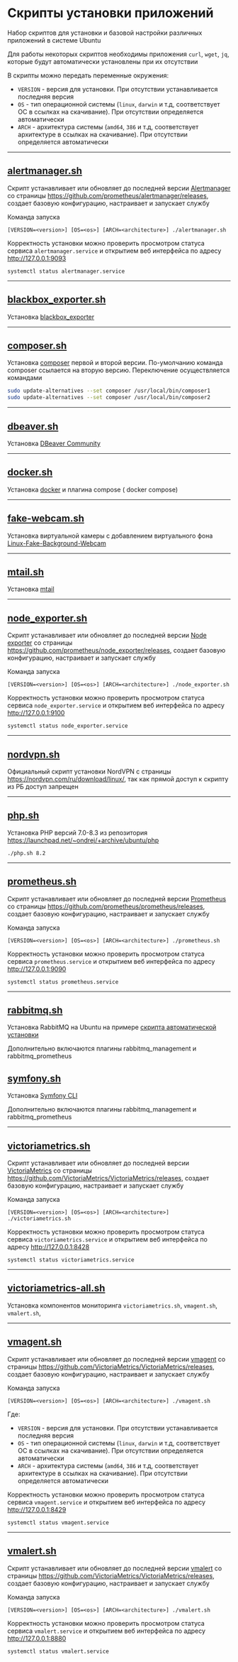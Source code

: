 # Скрипты установки приложений

Набор скриптов для установки и базовой настройки различных приложений в системе Ubuntu

Для работы некоторых скриптов необходимы приложения `curl`, `wget`, `jq`, которые будут автоматически установлены при их
отсутствии

В скрипты можно передать переменные окружения:

* `VERSION` - версия для установки. При отсутствии устанавливается последняя версия
* `OS` - тип операционной системы (`linux`, `darwin` и т.д, соответствует ОС в ссылках на скачивание). При отсутствии
  определяется автоматически
* `ARCH` - архитектура системы (`amd64`, `386`  и т.д, соответствует архитектуре в ссылках на скачивание). При
  отсутствии определяется автоматически

---

## [alertmanager.sh](alertmanager.sh)

Скрипт устанавливает или обновляет до последней
версии [Alertmanager](https://prometheus.io/docs/alerting/latest/alertmanager/) со
страницы https://github.com/prometheus/alertmanager/releases,
создает базовую конфигурацию, настраивает и запускает службу

Команда запуска

```shell
[VERSION=<version>] [OS=<os>] [ARCH=<architecture>] ./alertmanager.sh
```

Корректность установки можно проверить просмотром статуса сервиса `alertmanager.service` и открытием веб интерфейса по
адресу http://127.0.0.1:9093

```shell
systemctl status alertmanager.service
```

---

## [blackbox_exporter.sh](blackbox_exporter.sh)

Установка [blackbox_exporter](https://github.com/prometheus/blackbox_exporter)

---

## [composer.sh](composer.sh)

Установка [composer](https://getcomposer.org/) первой и второй версии. По-умолчанию команда composer ссылается на вторую
версию. Переключение осуществляется командами

```bash
sudo update-alternatives --set composer /usr/local/bin/composer1
sudo update-alternatives --set composer /usr/local/bin/composer2
```

---

## [dbeaver.sh](dbeaver.sh)

Установка [DBeaver Community](https://dbeaver.io/download/)

---

## [docker.sh](docker.sh)

Установка [docker](https://docs.docker.com/engine/install/ubuntu/#install-using-the-repository) и плагина compose (
docker compose)

---

## [fake-webcam.sh](fake-webcam.sh)

Установка виртуальной камеры c добавлением виртуального
фона [Linux-Fake-Background-Webcam](https://github.com/fangfufu/Linux-Fake-Background-Webcam)

---

## [mtail.sh](mtail.sh)

Установка [mtail](https://github.com/google/mtail)

---

## [node_exporter.sh](node_exporter.sh)

Скрипт устанавливает или обновляет до последней версии [Node exporter](https://github.com/prometheus/node_exporter) со
страницы https://github.com/prometheus/node_exporter/releases,
создает базовую конфигурацию, настраивает и запускает службу

Команда запуска

```shell
[VERSION=<version>] [OS=<os>] [ARCH=<architecture>] ./node_exporter.sh
```

Корректность установки можно проверить просмотром статуса сервиса `node_exporter.service` и открытием веб интерфейса по
адресу http://127.0.0.1:9100

```shell
systemctl status node_exporter.service
```

---

## [nordvpn.sh](nordvpn.sh)

Официальный скрипт установки NordVPN c страницы https://nordvpn.com/ru/download/linux/, так как прямой доступ к скрипту из
РБ доступ запрещен

---

## [php.sh](php.sh)

Установка PHP версий 7.0-8.3 из репозитория https://launchpad.net/~ondrej/+archive/ubuntu/php

```shell
./php.sh 8.2
```

---

## [prometheus.sh](prometheus.sh)

Скрипт устанавливает или обновляет до последней версии [Prometheus](https://prometheus.io/) со
страницы https://github.com/prometheus/prometheus/releases,
создает базовую конфигурацию, настраивает и запускает службу

Команда запуска

```shell
[VERSION=<version>] [OS=<os>] [ARCH=<architecture>] ./prometheus.sh
```

Корректность установки можно проверить просмотром статуса сервиса `prometheus.service` и открытием веб интерфейса по
адресу http://127.0.0.1:9090

```shell
systemctl status prometheus.service
```

---

## [rabbitmq.sh](rabbitmq.sh)

Установка RabbitMQ на Ubuntu на
примере [скрипта автоматической установки](https://www.rabbitmq.com/docs/install-debian#apt-quick-start-cloudsmith)

Дополнительно включаются плагины rabbitmq_management и rabbitmq_prometheus

## [symfony.sh](symfony.sh)

Установка [Symfony CLI](https://symfony.com/download)

Дополнительно включаются плагины rabbitmq_management и rabbitmq_prometheus

---

## [victoriametrics.sh](victoriametrics.sh)

Скрипт устанавливает или обновляет до последней версии [VictoriaMetrics](https://victoriametrics.com/) со
страницы https://github.com/VictoriaMetrics/VictoriaMetrics/releases,
создает базовую конфигурацию, настраивает и запускает службу

Команда запуска

```shell
[VERSION=<version>] [OS=<os>] [ARCH=<architecture>] ./victoriametrics.sh
```

Корректность установки можно проверить просмотром статуса сервиса `victoriametrics.service` и открытием веб интерфейса
по адресу http://127.0.0.1:8428

```shell
systemctl status victoriametrics.service
```

---

## [victoriametrics-all.sh](victoriametrics-all.sh)

Установка компонентов мониторинга `victoriametrics.sh`, `vmagent.sh`, `vmalert.sh`,

---

## [vmagent.sh](vmagent.sh)

Скрипт устанавливает или обновляет до последней версии [vmagent](https://docs.victoriametrics.com/vmagent.html) со
страницы https://github.com/VictoriaMetrics/VictoriaMetrics/releases,
создает базовую конфигурацию, настраивает и запускает службу

Команда запуска

```shell
[VERSION=<version>] [OS=<os>] [ARCH=<architecture>] ./vmagent.sh
```

Где:

* `VERSION` - версия для установки. При отсутствии устанавливается последняя версия
* `OS` - тип операционной системы (`linux`, `darwin` и т.д, соответствует ОС в ссылках на скачивание). При отсутствии
  определяется автоматически
* `ARCH` - архитектура системы (`amd64`, `386`  и т.д, соответствует архитектуре в ссылках на скачивание). При
  отсутствии определяется автоматически

Корректность установки можно проверить просмотром статуса сервиса `vmagent.service` и открытием веб интерфейса по
адресу http://127.0.0.1:8429

```shell
systemctl status vmagent.service
```

---

## [vmalert.sh](vmalert.sh)

Скрипт устанавливает или обновляет до последней версии [vmalert](https://docs.victoriametrics.com/vmalert.html) со
страницы https://github.com/VictoriaMetrics/VictoriaMetrics/releases,
создает базовую конфигурацию, настраивает и запускает службу

Команда запуска

```shell
[VERSION=<version>] [OS=<os>] [ARCH=<architecture>] ./vmalert.sh
```

Корректность установки можно проверить просмотром статуса сервиса `vmalert.service` и открытием веб интерфейса по
адресу http://127.0.0.1:8880

```shell
systemctl status vmalert.service
```
